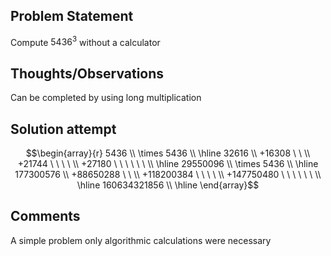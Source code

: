 ## Problem Statement
Compute $5436^3$ without a calculator
## Thoughts/Observations
Can be completed by using long multiplication
## Solution attempt
$$\begin{array}{r}
  5436 \\
\times 5436 \\ 
\hline 32616 \\
  +16308 \ \ \\
  +21744 \ \ \ \ \\
  +27180 \ \ \ \ \ \ \\
  \hline 29550096 \\
  \times 5436 \\ 
\hline 177300576 \\
  +88650288 \ \ \\
  +118200384 \ \ \ \ \\
  +147750480 \ \ \ \ \ \ \\
  \hline 160634321856 \\ \hline
\end{array}$$

## Comments
A simple problem only algorithmic calculations were necessary